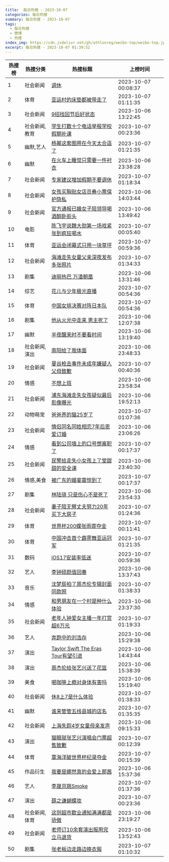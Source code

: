 ```yaml
---
title:  每日热搜 - 2023-10-07
categories: 每日热搜
summary: 每日热搜 - 2023-10-07
tags:
  - 每日热搜
  - 微博
  - 热搜
index_img: https://cdn.jsdelivr.net/gh/athlonreg/weibo-top/weibo-top.jpeg
excerpt: 每日热搜 - 2023-10-07 01:39:52
---
```


| 热搜榜 | 热搜分类 | 热搜标题 | 上榜时间 |
| --- | --- | --- | --- |
| 1 | 社会新闻 | [调休](https://s.weibo.com/weibo%3Fq%3D%2523%E8%B0%83%E4%BC%91%2523) | 2023-10-07 00:08:37 | 
| 2 | 体育 | [亚运村的床垫都被带走了](https://s.weibo.com/weibo%3Fq%3D%2523%E4%BA%9A%E8%BF%90%E6%9D%91%E7%9A%84%E5%BA%8A%E5%9E%AB%E9%83%BD%E8%A2%AB%E5%B8%A6%E8%B5%B0%E4%BA%86%2523) | 2023-10-07 01:11:35 | 
| 3 | 社会新闻 | [9招找回节后好状态](https://s.weibo.com/weibo%3Fq%3D%25239%E6%8B%9B%E6%89%BE%E5%9B%9E%E8%8A%82%E5%90%8E%E5%A5%BD%E7%8A%B6%E6%80%81%2523) | 2023-10-06 13:22:45 | 
| 4 | 社会新闻,教育 | [学生打数十个电话举报学校假期补课](https://s.weibo.com/weibo%3Fq%3D%2523%E5%AD%A6%E7%94%9F%E6%89%93%E6%95%B0%E5%8D%81%E4%B8%AA%E7%94%B5%E8%AF%9D%E4%B8%BE%E6%8A%A5%E5%AD%A6%E6%A0%A1%E5%81%87%E6%9C%9F%E8%A1%A5%E8%AF%BE%2523) | 2023-10-07 00:23:36 | 
| 5 | 幽默,艺人 | [杨幂这套图用在今天太合适了](https://s.weibo.com/weibo%3Fq%3D%2523%E6%9D%A8%E5%B9%82%E8%BF%99%E5%A5%97%E5%9B%BE%E7%94%A8%E5%9C%A8%E4%BB%8A%E5%A4%A9%E5%A4%AA%E5%90%88%E9%80%82%E4%BA%86%2523) | 2023-10-07 01:21:35 | 
| 6 | 幽默 | [在火车上睡觉只需要一件衬衣](https://s.weibo.com/weibo%3Fq%3D%2523%E5%9C%A8%E7%81%AB%E8%BD%A6%E4%B8%8A%E7%9D%A1%E8%A7%89%E5%8F%AA%E9%9C%80%E8%A6%81%E4%B8%80%E4%BB%B6%E8%A1%AC%E8%A1%A3%2523) | 2023-10-06 23:38:28 | 
| 7 | 社会新闻 | [专家建议增加假期不要调休](https://s.weibo.com/weibo%3Fq%3D%2523%E4%B8%93%E5%AE%B6%E5%BB%BA%E8%AE%AE%E5%A2%9E%E5%8A%A0%E5%81%87%E6%9C%9F%E4%B8%8D%E8%A6%81%E8%B0%83%E4%BC%91%2523) | 2023-10-07 01:18:34 | 
| 8 | 社会新闻 | [女孩买胸贴女店员叠小票保护隐私](https://s.weibo.com/weibo%3Fq%3D%2523%E5%A5%B3%E5%AD%A9%E4%B9%B0%E8%83%B8%E8%B4%B4%E5%A5%B3%E5%BA%97%E5%91%98%E5%8F%A0%E5%B0%8F%E7%A5%A8%E4%BF%9D%E6%8A%A4%E9%9A%90%E7%A7%81%2523) | 2023-10-06 14:03:44 | 
| 9 | 社会新闻 | [官方通报已婚女子陪领导喝酒醉卧街头](https://s.weibo.com/weibo%3Fq%3D%2523%E5%AE%98%E6%96%B9%E9%80%9A%E6%8A%A5%E5%B7%B2%E5%A9%9A%E5%A5%B3%E5%AD%90%E9%99%AA%E9%A2%86%E5%AF%BC%E5%96%9D%E9%85%92%E9%86%89%E5%8D%A7%E8%A1%97%E5%A4%B4%2523) | 2023-10-06 13:49:42 | 
| 10 | 电影 | [陈飞宇说魏大勋第一场戏紧张到疯狂喝水](https://s.weibo.com/weibo%3Fq%3D%2523%E9%99%88%E9%A3%9E%E5%AE%87%E8%AF%B4%E9%AD%8F%E5%A4%A7%E5%8B%8B%E7%AC%AC%E4%B8%80%E5%9C%BA%E6%88%8F%E7%B4%A7%E5%BC%A0%E5%88%B0%E7%96%AF%E7%8B%82%E5%96%9D%E6%B0%B4%2523) | 2023-10-07 00:05:40 | 
| 11 | 体育 | [亚运会闭幕式只用一块草坪](https://s.weibo.com/weibo%3Fq%3D%2523%E4%BA%9A%E8%BF%90%E4%BC%9A%E9%97%AD%E5%B9%95%E5%BC%8F%E5%8F%AA%E7%94%A8%E4%B8%80%E5%9D%97%E8%8D%89%E5%9D%AA%2523) | 2023-10-07 00:59:36 | 
| 12 | 社会新闻 | [海滩走失女童父亲深夜发布多张照片](https://s.weibo.com/weibo%3Fq%3D%2523%E6%B5%B7%E6%BB%A9%E8%B5%B0%E5%A4%B1%E5%A5%B3%E7%AB%A5%E7%88%B6%E4%BA%B2%E6%B7%B1%E5%A4%9C%E5%8F%91%E5%B8%83%E5%A4%9A%E5%BC%A0%E7%85%A7%E7%89%87%2523) | 2023-10-07 01:34:33 | 
| 13 | 剧集 | [迪丽热巴 万渣朝凰](https://s.weibo.com/weibo%3Fq%3D%2523%E8%BF%AA%E4%B8%BD%E7%83%AD%E5%B7%B4%20%E4%B8%87%E6%B8%A3%E6%9C%9D%E5%87%B0%2523) | 2023-10-06 13:31:46 | 
| 14 | 综艺 | [花儿与少年极光直播](https://s.weibo.com/weibo%3Fq%3D%2523%E8%8A%B1%E5%84%BF%E4%B8%8E%E5%B0%91%E5%B9%B4%E6%9E%81%E5%85%89%E7%9B%B4%E6%92%AD%2523) | 2023-10-07 00:54:36 | 
| 15 | 体育 | [中国女排决赛对阵日本队](https://s.weibo.com/weibo%3Fq%3D%2523%E4%B8%AD%E5%9B%BD%E5%A5%B3%E6%8E%92%E5%86%B3%E8%B5%9B%E5%AF%B9%E9%98%B5%E6%97%A5%E6%9C%AC%E9%98%9F%2523) | 2023-10-07 00:54:36 | 
| 16 | 剧集 | [他从火光中走来 男主死了](https://s.weibo.com/weibo%3Fq%3D%2523%E4%BB%96%E4%BB%8E%E7%81%AB%E5%85%89%E4%B8%AD%E8%B5%B0%E6%9D%A5%20%E7%94%B7%E4%B8%BB%E6%AD%BB%E4%BA%86%2523) | 2023-10-06 12:07:38 | 
| 17 | 幽默 | [半夜醒来时不要看时间](https://s.weibo.com/weibo%3Fq%3D%2523%E5%8D%8A%E5%A4%9C%E9%86%92%E6%9D%A5%E6%97%B6%E4%B8%8D%E8%A6%81%E7%9C%8B%E6%97%B6%E9%97%B4%2523) | 2023-10-06 13:19:40 | 
| 18 | 社会新闻,演出 | [南阳给了我体面](https://s.weibo.com/weibo%3Fq%3D%2523%E5%8D%97%E9%98%B3%E7%BB%99%E4%BA%86%E6%88%91%E4%BD%93%E9%9D%A2%2523) | 2023-10-06 23:48:33 | 
| 19 | 社会新闻 | [曼谷枪击事件未成年嫌疑人父母致歉](https://s.weibo.com/weibo%3Fq%3D%2523%E6%9B%BC%E8%B0%B7%E6%9E%AA%E5%87%BB%E4%BA%8B%E4%BB%B6%E6%9C%AA%E6%88%90%E5%B9%B4%E5%AB%8C%E7%96%91%E4%BA%BA%E7%88%B6%E6%AF%8D%E8%87%B4%E6%AD%89%2523) | 2023-10-07 00:40:36 | 
| 20 | 情感 | [不想上班](https://s.weibo.com/weibo%3Fq%3D%2523%E4%B8%8D%E6%83%B3%E4%B8%8A%E7%8F%AD%2523) | 2023-10-06 23:58:34 | 
| 21 | 社会新闻 | [浦东海滩走失女孩疑似最后影像曝光](https://s.weibo.com/weibo%3Fq%3D%2523%E6%B5%A6%E4%B8%9C%E6%B5%B7%E6%BB%A9%E8%B5%B0%E5%A4%B1%E5%A5%B3%E5%AD%A9%E7%96%91%E4%BC%BC%E6%9C%80%E5%90%8E%E5%BD%B1%E5%83%8F%E6%9B%9D%E5%85%89%2523) | 2023-10-06 19:52:13 | 
| 22 | 动物萌宠 | [爸爸养的猫25岁了](https://s.weibo.com/weibo%3Fq%3D%2523%E7%88%B8%E7%88%B8%E5%85%BB%E7%9A%84%E7%8C%AB25%E5%B2%81%E4%BA%86%2523) | 2023-10-07 01:07:36 | 
| 23 | 社会新闻 | [情侣同名同姓相恋7年后恩爱订婚](https://s.weibo.com/weibo%3Fq%3D%2523%E6%83%85%E4%BE%A3%E5%90%8C%E5%90%8D%E5%90%8C%E5%A7%93%E7%9B%B8%E6%81%8B7%E5%B9%B4%E5%90%8E%E6%81%A9%E7%88%B1%E8%AE%A2%E5%A9%9A%2523) | 2023-10-06 23:06:26 | 
| 24 | 情感 | [看到公司墙上的口号想离职了](https://s.weibo.com/weibo%3Fq%3D%2523%E7%9C%8B%E5%88%B0%E5%85%AC%E5%8F%B8%E5%A2%99%E4%B8%8A%E7%9A%84%E5%8F%A3%E5%8F%B7%E6%83%B3%E7%A6%BB%E8%81%8C%E4%BA%86%2523) | 2023-10-07 00:17:37 | 
| 25 | 社会新闻 | [民警给走失小女孩上了堂甜甜的安全课](https://s.weibo.com/weibo%3Fq%3D%2523%E6%B0%91%E8%AD%A6%E7%BB%99%E8%B5%B0%E5%A4%B1%E5%B0%8F%E5%A5%B3%E5%AD%A9%E4%B8%8A%E4%BA%86%E5%A0%82%E7%94%9C%E7%94%9C%E7%9A%84%E5%AE%89%E5%85%A8%E8%AF%BE%2523) | 2023-10-06 23:40:30 | 
| 26 | 情感,美食 | [被广东的婚宴震惊到了](https://s.weibo.com/weibo%3Fq%3D%2523%E8%A2%AB%E5%B9%BF%E4%B8%9C%E7%9A%84%E5%A9%9A%E5%AE%B4%E9%9C%87%E6%83%8A%E5%88%B0%E4%BA%86%2523) | 2023-10-07 00:17:37 | 
| 27 | 剧集 | [林陆骁 只是伤心不是死了](https://s.weibo.com/weibo%3Fq%3D%2523%E6%9E%97%E9%99%86%E9%AA%81%20%E5%8F%AA%E6%98%AF%E4%BC%A4%E5%BF%83%E4%B8%8D%E6%98%AF%E6%AD%BB%E4%BA%86%2523) | 2023-10-06 23:54:33 | 
| 28 | 社会新闻 | [妻子陪无臂丈夫努力20年买下大房子](https://s.weibo.com/weibo%3Fq%3D%2523%E5%A6%BB%E5%AD%90%E9%99%AA%E6%97%A0%E8%87%82%E4%B8%88%E5%A4%AB%E5%8A%AA%E5%8A%9B20%E5%B9%B4%E4%B9%B0%E4%B8%8B%E5%A4%A7%E6%88%BF%E5%AD%90%2523) | 2023-10-07 01:24:36 | 
| 29 | 体育 | [世界杯200蝶张雨霏夺金](https://s.weibo.com/weibo%3Fq%3D%2523%E4%B8%96%E7%95%8C%E6%9D%AF200%E8%9D%B6%E5%BC%A0%E9%9B%A8%E9%9C%8F%E5%A4%BA%E9%87%91%2523) | 2023-10-07 00:11:41 | 
| 30 | 体育 | [中国冲击首个霹雳舞亚运冠军](https://s.weibo.com/weibo%3Fq%3D%2523%E4%B8%AD%E5%9B%BD%E5%86%B2%E5%87%BB%E9%A6%96%E4%B8%AA%E9%9C%B9%E9%9B%B3%E8%88%9E%E4%BA%9A%E8%BF%90%E5%86%A0%E5%86%9B%2523) | 2023-10-07 01:21:35 | 
| 31 | 数码 | [iOS17安装率低迷](https://s.weibo.com/weibo%3Fq%3D%2523iOS17%E5%AE%89%E8%A3%85%E7%8E%87%E4%BD%8E%E8%BF%B7%2523) | 2023-10-07 00:59:36 | 
| 32 | 艺人 | [李钟硕颜值回春](https://s.weibo.com/weibo%3Fq%3D%2523%E6%9D%8E%E9%92%9F%E7%A1%95%E9%A2%9C%E5%80%BC%E5%9B%9E%E6%98%A5%2523) | 2023-10-06 13:37:43 | 
| 33 | 音乐 | [沈梦辰拍了周杰伦专辑封面同款照](https://s.weibo.com/weibo%3Fq%3D%2523%E6%B2%88%E6%A2%A6%E8%BE%B0%E6%8B%8D%E4%BA%86%E5%91%A8%E6%9D%B0%E4%BC%A6%E4%B8%93%E8%BE%91%E5%B0%81%E9%9D%A2%E5%90%8C%E6%AC%BE%E7%85%A7%2523) | 2023-10-07 01:38:33 | 
| 34 | 情感 | [和男朋友在一个村是种什么体验](https://s.weibo.com/weibo%3Fq%3D%2523%E5%92%8C%E7%94%B7%E6%9C%8B%E5%8F%8B%E5%9C%A8%E4%B8%80%E4%B8%AA%E6%9D%91%E6%98%AF%E7%A7%8D%E4%BB%80%E4%B9%88%E4%BD%93%E9%AA%8C%2523) | 2023-10-06 23:37:30 | 
| 35 | 社会新闻 | [老年人钟爱女主播一年打赏超6万元](https://s.weibo.com/weibo%3Fq%3D%2523%E8%80%81%E5%B9%B4%E4%BA%BA%E9%92%9F%E7%88%B1%E5%A5%B3%E4%B8%BB%E6%92%AD%E4%B8%80%E5%B9%B4%E6%89%93%E8%B5%8F%E8%B6%856%E4%B8%87%E5%85%83%2523) | 2023-10-07 01:19:33 | 
| 36 | 艺人 | [奔跑中的刘浩存](https://s.weibo.com/weibo%3Fq%3D%2523%E5%A5%94%E8%B7%91%E4%B8%AD%E7%9A%84%E5%88%98%E6%B5%A9%E5%AD%98%2523) | 2023-10-06 15:29:38 | 
| 37 | 演出 | [Taylor Swift The Eras Tour有望引进](https://s.weibo.com/weibo%3Fq%3D%2523Taylor%20Swift%20The%20Eras%20Tour%E6%9C%89%E6%9C%9B%E5%BC%95%E8%BF%9B%2523) | 2023-10-06 14:43:44 | 
| 38 | 演出 | [周杰伦给张艺兴送了花篮](https://s.weibo.com/weibo%3Fq%3D%2523%E5%91%A8%E6%9D%B0%E4%BC%A6%E7%BB%99%E5%BC%A0%E8%89%BA%E5%85%B4%E9%80%81%E4%BA%86%E8%8A%B1%E7%AF%AE%2523) | 2023-10-06 15:38:39 | 
| 39 | 美食 | [喝咖啡上瘾对身体有害吗](https://s.weibo.com/weibo%3Fq%3D%2523%E5%96%9D%E5%92%96%E5%95%A1%E4%B8%8A%E7%98%BE%E5%AF%B9%E8%BA%AB%E4%BD%93%E6%9C%89%E5%AE%B3%E5%90%97%2523) | 2023-10-06 15:19:40 | 
| 40 | 社会新闻 | [休8上7是什么体验](https://s.weibo.com/weibo%3Fq%3D%2523%E4%BC%918%E4%B8%8A7%E6%98%AF%E4%BB%80%E4%B9%88%E4%BD%93%E9%AA%8C%2523) | 2023-10-07 01:38:33 | 
| 41 | 幽默 | [谁来管管五线县城的店名](https://s.weibo.com/weibo%3Fq%3D%2523%E8%B0%81%E6%9D%A5%E7%AE%A1%E7%AE%A1%E4%BA%94%E7%BA%BF%E5%8E%BF%E5%9F%8E%E7%9A%84%E5%BA%97%E5%90%8D%2523) | 2023-10-07 01:35:35 | 
| 42 | 社会新闻 | [上海失踪4岁女童母亲发声](https://s.weibo.com/weibo%3Fq%3D%2523%E4%B8%8A%E6%B5%B7%E5%A4%B1%E8%B8%AA4%E5%B2%81%E5%A5%B3%E7%AB%A5%E6%AF%8D%E4%BA%B2%E5%8F%91%E5%A3%B0%2523) | 2023-10-06 09:15:33 | 
| 43 | 演出 | [猫眼就张艺兴演唱会门票超售致歉](https://s.weibo.com/weibo%3Fq%3D%2523%E7%8C%AB%E7%9C%BC%E5%B0%B1%E5%BC%A0%E8%89%BA%E5%85%B4%E6%BC%94%E5%94%B1%E4%BC%9A%E9%97%A8%E7%A5%A8%E8%B6%85%E5%94%AE%E8%87%B4%E6%AD%89%2523) | 2023-10-07 00:12:39 | 
| 44 | 体育 | [覃海洋破世界杯纪录夺金](https://s.weibo.com/weibo%3Fq%3D%2523%E8%A6%83%E6%B5%B7%E6%B4%8B%E7%A0%B4%E4%B8%96%E7%95%8C%E6%9D%AF%E7%BA%AA%E5%BD%95%E5%A4%BA%E9%87%91%2523) | 2023-10-07 00:15:39 | 
| 45 | 作品衍生 | [我要是娜然真的会爱上那茜](https://s.weibo.com/weibo%3Fq%3D%2523%E6%88%91%E8%A6%81%E6%98%AF%E5%A8%9C%E7%84%B6%E7%9C%9F%E7%9A%84%E4%BC%9A%E7%88%B1%E4%B8%8A%E9%82%A3%E8%8C%9C%2523) | 2023-10-06 15:37:36 | 
| 46 | 艺人 | [李晟京跳Smoke](https://s.weibo.com/weibo%3Fq%3D%2523%E6%9D%8E%E6%99%9F%E4%BA%AC%E8%B7%B3Smoke%2523) | 2023-10-07 01:37:36 | 
| 47 | 演出 | [薛之谦蝴蝶妆](https://s.weibo.com/weibo%3Fq%3D%2523%E8%96%9B%E4%B9%8B%E8%B0%A6%E8%9D%B4%E8%9D%B6%E5%A6%86%2523) | 2023-10-07 00:23:36 | 
| 48 | 社会新闻,体育 | [这则超市歇业通知满满都是骄傲](https://s.weibo.com/weibo%3Fq%3D%2523%E8%BF%99%E5%88%99%E8%B6%85%E5%B8%82%E6%AD%87%E4%B8%9A%E9%80%9A%E7%9F%A5%E6%BB%A1%E6%BB%A1%E9%83%BD%E6%98%AF%E9%AA%84%E5%82%B2%2523) | 2023-10-06 23:19:27 | 
| 49 | 社会新闻 | [老师订10余套演出服用完立马退货](https://s.weibo.com/weibo%3Fq%3D%2523%E8%80%81%E5%B8%88%E8%AE%A210%E4%BD%99%E5%A5%97%E6%BC%94%E5%87%BA%E6%9C%8D%E7%94%A8%E5%AE%8C%E7%AB%8B%E9%A9%AC%E9%80%80%E8%B4%A7%2523) | 2023-10-06 13:52:43 | 
| 50 | 剧集 | [张老板边走路边换衣服](https://s.weibo.com/weibo%3Fq%3D%2523%E5%BC%A0%E8%80%81%E6%9D%BF%E8%BE%B9%E8%B5%B0%E8%B7%AF%E8%BE%B9%E6%8D%A2%E8%A1%A3%E6%9C%8D%2523) | 2023-10-07 01:10:32 | 
